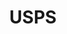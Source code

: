 ---
title: USPS
crosslinks:
- LosAngeles
- DarkNetMarkets
- TalesfromtheMail
- pics
- DarkNets
- disneymagickingdoms
- legaladvice
- explainlikeimfive
- chinaglass
- ups
- GooglePixel
- dontyouknowwhoiam
---